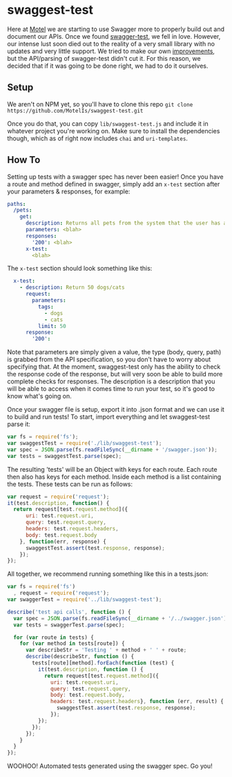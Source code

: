 # swaggest-test
Here at [Motel](http://motel.is) we are starting to use Swagger more to properly build out and document our APIs. Once we found [swagger-test](https://github.com/earldouglas/swagger-test), we fell in love. However, our intense lust soon died out to the reality of a very small library with no updates and very little support. We tried to make our own [improvements](https://github.com/MotelIs/swagger-test), but the API/parsing of swagger-test didn't cut it. For this reason, we decided that if it was going to be done right, we had to do it ourselves.

## Setup
We aren't on NPM yet, so you'll have to clone this repo `git clone https://github.com/MotelIs/swaggest-test.git`

Once you do that, you can copy `lib/swaggest-test.js` and include it in whatever project you're working on. Make sure to install the dependencies though, which as of right now includes `chai` and `uri-templates`.

## How To
Setting up tests with a swagger spec has never been easier! Once you have a route and method defined in swagger, simply add an `x-test` section after your parameters & responses, for example:
```yaml
paths:
  /pets:
    get:
      description: Returns all pets from the system that the user has access to
      parameters: <blah>
      responses:
        '200': <blah>
      x-test:
        <blah>
```

The `x-test` section should look something like this:
```yaml
  x-test:
    - description: Return 50 dogs/cats
      request:
        parameters:
          tags:
            - dogs
            - cats
          limit: 50
      response:
        '200':
```

Note that parameters are simply given a value, the type (body, query, path) is grabbed from the API specification, so you don't have to worry about specifying that. At the moment, swaggest-test only has the ability to check the response code of the response, but will very soon be able to build more complete checks for responses. The description is a description that you will be able to access when it comes time to run your test, so it's good to know what's going on.

Once your swagger file is setup, export it into .json format and we can use it to build and run tests! To start, import everything and let swaggest-test parse it:
```javascript
var fs = require('fs');
var swaggestTest = require('./lib/swaggest-test');
var spec = JSON.parse(fs.readFileSync(__dirname + '/swagger.json'));
var tests = swaggestTest.parse(spec);
```

The resulting 'tests' will be an Object with keys for each route. Each route then also has keys for each method. Inside each method is a list containing the tests. These tests can be run as follows:
```javascript
var request = require('request');
it(test.description, function() {
  return request[test.request.method]({
      uri: test.request.uri,
      query: test.request.query,
      headers: test.request.headers,
      body: test.request.body
    }, function(err, response) {
      swaggestTest.assert(test.response, response);
    });
});
```

All together, we recommend running something like this in a tests.json:
```javascript
var fs = require('fs')
  , request = require('request');
var swaggerTest = require('../lib/swaggest-test');

describe('test api calls', function () {
  var spec = JSON.parse(fs.readFileSync(__dirname + '/../swagger.json'));
  var tests = swaggerTest.parse(spec);

  for (var route in tests) {
    for (var method in tests[route]) {
      var describeStr = 'Testing ' + method + ' ' + route;
      describe(describeStr, function () {
        tests[route][method].forEach(function (test) {
          it(test.description, function () {
            return request[test.request.method]({
              uri: test.request.uri,
              query: test.request.query,
              body: test.request.body,
              headers: test.request.headers}, function (err, result) {
                swaggestTest.assert(test.response, response);
              });
          });
        });
      });
    }
  }
});
```

WOOHOO! Automated tests generated using the swagger spec. Go you!
